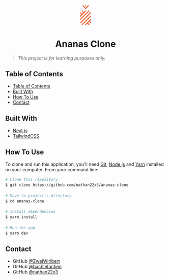 <!-- markdownlint-disable MD033 -->
<!-- markdownlint-disable MD041 -->

<div align="center">
  <img src="public/svg/ananas-icon-logo.svg" alt="devChallenges logo" width="36">
  <h1>Ananas Clone</h1>
</div>

> _This project is for learning purposes only._

## Table of Contents

- [Table of Contents](#table-of-contents)
- [Built With](#built-with)
- [How To Use](#how-to-use)
- [Contact](#contact)

## Built With

- [Next.js](https://nextjs.org/)
- [TailwindCSS](https://tailwindcss.com/)

## How To Use

To clone and run this application, you'll need [Git](https://git-scm.com), [Node.js](https://nodejs.org/en/download/) and [Yarn](https://yarnpkg.com/getting-started/install) installed on your computer. From your command line:

```bash
# Clone this repository
$ git clone https://github.com/nathan22x3/ananas-clone

# Move to project's directory
$ cd ananas-clone

# Install dependencies
$ yarn install

# Run the app
$ yarn dev
```

## Contact

- GitHub [@ZweiWirlbert](https://github.com/ZweiWirlbert)
- GitHub [@bachletantien](https://github.com/bachletantien)
- GitHub [@nathan22x3](https://github.com/nathan22x3)
